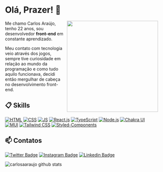 # Olá, Prazer! 👋

<img align="right" src="https://i.imgur.com/KKOhgiT.png" width="300"/>

Me chamo Carlos Araújo, tenho 22 anos, sou desenvolvedor **front-end** em constante aprendizado.

Meu contato com tecnologia veio através dos jogos, sempre tive curiosidade em relação ao mundo da programação e como tudo aquilo funcionava, decidi então mergulhar de cabeça no desenvolvimento front-end.

## 📋 Skills

[![HTML](https://img.shields.io/badge/HTML5-orange?style=for-the-badge&logo=HTML5&logoColor=white&style=plastic)]()
[![CSS](https://img.shields.io/badge/CSS3-blue?style=for-the-badge&logo=CSS3&logoColor=white&style=plastic)]()
[![JS](https://img.shields.io/badge/JavaScript-5E5C5C?style=for-the-badge&logo=javascript&logoColor=F7DF1E&style=plastic)]()
[![React.js](https://img.shields.io/badge/React-20232A?style=for-the-badge&logo=react&logoColor=61DAFB&style=plastic)]()
[![TypeScript](https://img.shields.io/badge/TypeScript-blue?style=for-the-badge&logo=typescript&logoColor=white&style=plastic)]()
[![Node.js](https://img.shields.io/badge/Node.js-339933?style=for-the-badge&logo=nodedotjs&logoColor=white&style=plastic)]()
[![Chakra UI](https://img.shields.io/badge/Chakra%20UI-9cf?style=for-the-badge&logo=chakra-ui&logoColor=white&style=plastic)]()
[![MUI](https://img.shields.io/badge/MUI-informational?style=for-the-badge&logo=MUI&logoColor=white&style=plastic)]()
[![Tailwind CSS](https://img.shields.io/badge/Tailwind%20CSS-blue?style=for-the-badge&logo=tailwindcss&logoColor=white&style=plastic)]()
[![Styled-Components](https://img.shields.io/badge/Styled%20Components-E10098?style=for-the-badge&logo=styled-components&logoColor=white&style=plastic)]()

## 📫 Contatos

[![Twitter Badge](https://img.shields.io/badge/@carlosaaraujo-2D425E?style=flat&labelColor=2D425E&logo=twitter&logoColor=white&link=https://twitter.com/c4rlosaaraujo)](https://twitter.com/c4rlosaaraujo)
[![Instagram Badge](https://img.shields.io/badge/@carlosaaraujo-2D425E?style=flat&labelColor=2D425E&logo=instagram&logoColor=white&link=https://instagram.com/c4rlosaaraujo)](https://instagram.com/c4rlosaaraujo)
[![Linkedin Badge](https://img.shields.io/badge/Carlos%20Araújo-2D425E?style=flat&logo=Linkedin&logoColor=white&link=https://www.linkedin.com/in/carlosaaraujo/)](https://www.linkedin.com/in/carlosaaraujo/)

![carlosaaraujo github stats](https://github-readme-stats.vercel.app/api?username=carlosaaraujo&hide=[%22issues%22]&show_icons=true)
